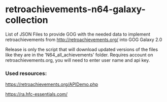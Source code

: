 # retroachievements-n64-galaxy-collection
List of JSON Files to provide GOG with the needed data to implement retroachievements from http://retroachievements.org/ into GOG Galaxy 2.0

Release is only the script that will download updated versions of the files like they are in the 'N64_all_achievements' folder.
Requires account on retroachievements.org, you will need to enter user name and api key.

### Used resources:
https://retroachievements.org/APIDemo.php

https://ra.hfc-essentials.com/
